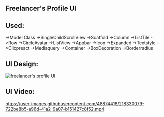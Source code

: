## Freelancer's Profile UI 

## Used:
->Model Class 
->SingleChildScrollView
->Scaffold
->Column
->ListTile
->Row
->CircleAvatar
->ListView
->Appbar
->Icon
->Expanded
->Textstyle
->Clicpreact
->Mediaquery
->Container
->BoxDecoration
->Borderradius


## UI Design:
![freelancer's profile UI ](https://user-images.githubusercontent.com/48874418/218330033-6caaa760-ef7c-409c-9458-79fd93bc3f8c.png)

## UI Video:

https://user-images.githubusercontent.com/48874418/218330079-722be8b5-a96d-41a2-9a07-b151427c8f52.mp4

